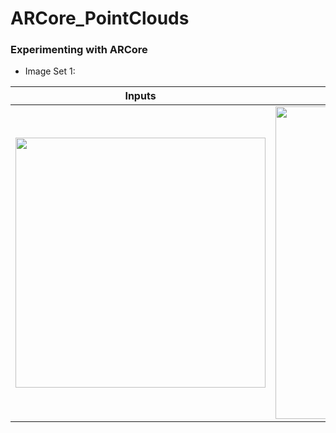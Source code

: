 # ARCore_PointClouds

### Experimenting with ARCore

- Image Set 1:

| Inputs | ... | Output |
|:-------------------------:|:-------------------------:|:-------------------------:|
| <img width="400" alt=" " src="https://github.com/vikasTmz/ARCore_Experiments/blob/master/images/scene1_2.jpg?raw=true"> | <img width="500" alt=" " src="https://github.com/vikasTmz/ARCore_Experiments/blob/master/images/scene1.gif?raw=true"> | <img width="400" alt=" " src="https://github.com/vikasTmz/ARCore_Experiments/blob/master/images/scene1_pointcloud_1.png?raw=true"> | |
